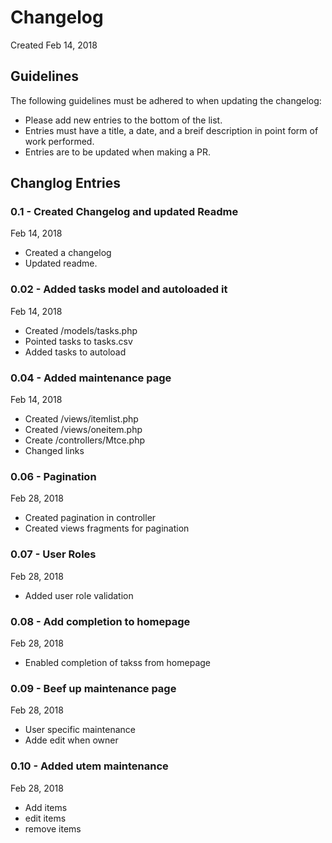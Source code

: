 # Changelog
Created Feb 14, 2018

## Guidelines
The following guidelines must be adhered to when updating the changelog:

- Please add new entries to the bottom of the list.
- Entries must have a title, a date, and a breif description in point form of work performed.
- Entries are to be updated when making a PR.

## Changlog Entries

### 0.1 - Created Changelog and updated Readme
Feb 14, 2018
- Created a changelog
- Updated readme.

### 0.02 - Added tasks model and autoloaded it
Feb 14, 2018
- Created /models/tasks.php
- Pointed tasks to tasks.csv
- Added tasks to autoload

### 0.04 - Added maintenance page
Feb 14, 2018
- Created /views/itemlist.php
- Created /views/oneitem.php
- Create /controllers/Mtce.php
- Changed links

### 0.06 - Pagination
Feb 28, 2018
- Created pagination in controller
- Created views fragments for pagination

### 0.07 - User Roles
Feb 28, 2018
- Added user role validation

### 0.08 - Add completion to homepage
Feb 28, 2018
- Enabled completion of takss from homepage

### 0.09 - Beef up maintenance page
Feb 28, 2018
- User specific maintenance
- Adde edit when owner

### 0.10 - Added utem maintenance
Feb 28, 2018
- Add items
- edit items
- remove items
